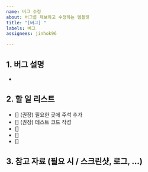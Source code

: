 ```yaml
---
name: 버그 수정
about: 버그를 제보하고 수정하는 템플릿
title: "[버그] "
labels: 버그
assignees: jinhok96

---
```


## 1. 버그 설명

- 

## 2. 할 일 리스트

- [] (권장) 필요한 곳에 주석 추가
- [] (권장) 테스트 코드 작성
- []
- []
- []

## 3. 참고 자료 (필요 시 / 스크린샷, 로그, ...)
